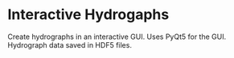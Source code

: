 # Interactive Hydrogaphs
Create hydrographs in an interactive GUI. Uses PyQt5 for the GUI.
Hydrograph data saved in HDF5 files. 